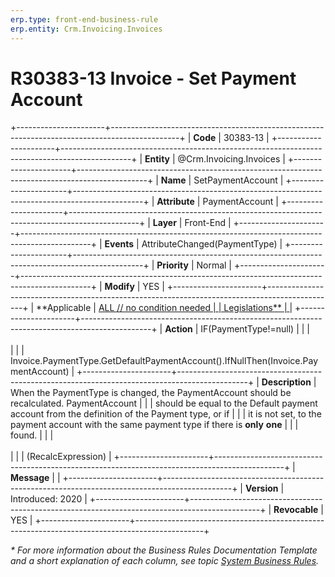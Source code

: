 ```yaml
---
erp.type: front-end-business-rule
erp.entity: Crm.Invoicing.Invoices
---
```


# R30383-13 Invoice - Set Payment Account
+----------------------+-----------------------------------------------------------------------------------------------+
| **Code**             | 30383-13                                                                                      |
+----------------------+-----------------------------------------------------------------------------------------------+
| **Entity**           | @Crm.Invoicing.Invoices                                                                       |
+----------------------+-----------------------------------------------------------------------------------------------+
| **Name**             | SetPaymentAccount                                                                             |
+----------------------+-----------------------------------------------------------------------------------------------+
| **Attribute**        | PaymentAccount                                                                                |
+----------------------+-----------------------------------------------------------------------------------------------+
| **Layer**            | Front-End                                                                                     |
+----------------------+-----------------------------------------------------------------------------------------------+
| **Events**           | AttributeChanged(PaymentType)                                                                 |
+----------------------+-----------------------------------------------------------------------------------------------+
| **Priority**         | Normal                                                                                        |
+----------------------+-----------------------------------------------------------------------------------------------+
| **Modify**           | YES                                                                                           |
+----------------------+-----------------------------------------------------------------------------------------------+
| **Applicable         | [ALL // no condition needed                                                                   |
| Legislations**       | ](xref:applicable-legislations)                                                               |
+----------------------+-----------------------------------------------------------------------------------------------+
| **Action**           | IF(PaymentType!=null)                                                                         |
|                      | <br/><br/>                                                                                    |
|                      | Invoice.PaymentType.GetDefaultPaymentAccount().IfNullThen(Invoice.PaymentAccount)             |
+----------------------+-----------------------------------------------------------------------------------------------+
| **Description**      | When the PaymentType is changed, the PaymentAccount should be recalculated. PaymentAccount    |
|                      | should be equal to the Default payment account from the definition of the Payment type, or if |
|                      | it is not set, to the payment account with the same payment type if there is **only** **one** |
|                      | found.                                                                                        |
|                      | <br/><br/>                                                                                    |
|                      | (RecalcExpression)                                                                            |
+----------------------+-----------------------------------------------------------------------------------------------+
| **Message**          |                                                                                               |
+----------------------+-----------------------------------------------------------------------------------------------+
| **Version**          | Introduced: 2020                                                                              |
+----------------------+-----------------------------------------------------------------------------------------------+
| **Revocable**        | YES                                                                                           |
+----------------------+-----------------------------------------------------------------------------------------------+

*\* For more information about the Business Rules Documentation Template and a short explanation of each column, see
topic [System Business Rules](../templates/template-description-system-business-rules.md).*

